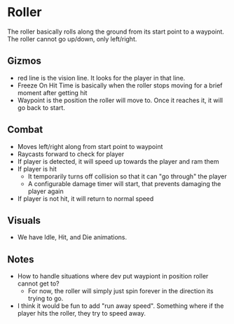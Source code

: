 # Roller
The roller basically rolls along the ground from its start point to a waypoint.
The roller cannot go up/down, only left/right.

## Gizmos
- red line is the vision line. It looks for the player in that line.
- Freeze On Hit Time is basically when the roller stops moving for a brief moment after getting hit
- Waypoint is the position the roller will move to. Once it reaches it, it will go back to start.

## Combat
- Moves left/right along from start point to waypoint
- Raycasts forward to check for player
- If player is detected, it will speed up towards the player and ram them
- If player is hit
    - It temporarily turns off collision so that it can "go through" the player
    - A configurable damage timer will start, that prevents damaging the player again
- If player is not hit, it will return to normal speed

## Visuals
- We have Idle, Hit, and Die animations.

## Notes
- How to handle situations where dev put waypiont in position roller cannot get to?
    - For now, the roller will simply just spin forever in the direction its trying to go.
- I think it would be fun to add "run away speed". Something where if the player hits the roller, they try to speed away.